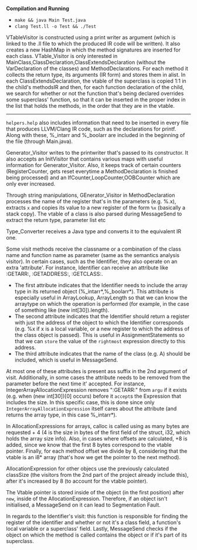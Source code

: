 **Compilation and Running** 

- `make && java Main Test.java`
- `clang Test.ll -o Test && ./Test`

VTableVisitor is constructed using a print writer as argument (which is linked to the .ll file to which the produced IR code will be written). It also creates a new HashMap in which the method signatures are inserted for each class.
VTable_Visitor is only interested in MainClass,ClassDeclaration,ClassExtendsDeclaration (without the VarDeclaration of the classes) and MethodDeclarations. For each method it collects
the return type, its arguments (IR form) and stores them in alist. In each ClassExtendsDeclaration, the vtable of the superclass is copied 1:1 in the child's methodsIR and then, for each function declaration of the child, we search for whether
or not the function that's being declared overrides some superclass' function, so that it can be inserted in the proper index in the list that holds the methods, in the order that they are in the vtable.

*** 

`helpers.help` also includes information that need to be inserted in every file that produces LLVM/Clang IR code, such as the declarations for printf. Along with these, %_intarr and %_boolarr are included in the beginning of the file (through Main.java).

Generator_Visitor writes to the printwriter that's passed to its constructor. It also accepts an InitVisitor that contains various maps with useful information for Generator_Visitor. Also, it keeps track of certain counters
(RegisterCounter, gets reset everytime a MethodDeclaration is finished being processed) and an IfCounter,LoopCounter,OOBCounter which are only ever increased.

Through string manipulations, GEnerator_Visitor in MethodDeclaration processes the name of the register that's in the parameters (e.g. %.x), extracts `x` and copies its value to a new register of the form `%x` (basically a stack copy). 
The vtable of a class is also parsed during MessageSend to extract the return type, parameter list etc

Type_Converter receives a Java type and converts it to the equivalent IR one.

Some visit methods receive the classname or a combination of the class name and function name as parameter (same as the semantics analysis visitor). In certain cases, such as the Identifier, they also operate on an extra 'attribute'. For instance,
Identifier can receive an attribute like :GETARR:, :GETADDRESS:, :GETCLASS:. 

- The first attribute indicates that the Identifier needs to include the array type in its returned object (%_intarr*,%_boolarr*). This attribute is especially
useful in ArrayLookup, ArrayLength so that we can know the arraytype on which the operation is performed (for example, in the case of something like (new int[30]).length).
- The second attribute indicates that the Identifier should return a register with just the address of the object to which the Identifier corresponds (e.g. %x if x is a local variable, or a new register to which the address of the class
object is passed). This is useful in AssignmentStatements so that we can `store` the value of the `rightmost` expression directly to this address.
- The third attribute indicates that the name of the class (e.g. A) should be included, which is useful in MessageSend.

At most one of these attributes is present ass suffix in the 2nd argument of visit. Additionally, in some cases the attribute needs to be removed from the parameter before the next time it' accepted. For instance, IntegerArrayAllocationExpression
removes ":GETARR:" from `argu` if it exists (e.g. when (new int[30])[0] occurs) before it `accept`s the Expression that includes the size. In this specific case, this is done since only `IntegerArrayAllocationExpression` 
itself cares about the attribute (and returns the array type, in this case %_intarr*).

In AllocationExpressions for arrays, calloc is called using as many bytes are requested  + 4 (4 is the size in bytes of the first field of the struct, i32, which holds the array size info). Also, in cases where offsets
are calculated, +8 is added, since we know that the first 8 bytes correspond to the vtable pointer. Finally, for each method offset we divide by 8, considering that the vtable is an i8* array (that's how we get the pointer to the next
method).

AllocationExpression for other objecs use the previously calculated classSize (the visitors from the 2nd part of the project already include this), after it's increased by 8 (to account for the vtable pointer).

The Vtable pointer is stored inside of the object (in the first position) after `new`, inside of the AllocationExpression. Therefore, if an object isn't initialised, a MessageSend on it can lead to Segmentation Fault.


In regards to the Identifier's visit: this function is responsible for finding the register of the identifier and whether or not it's a class field, a function's local variable or a superclass' field. Lastly, MessageSend checks 
if the object on which the method is called contains the object or if it's part of its superclass.


